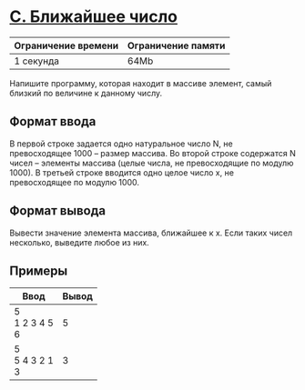 # [C. Ближайшее число](https://contest.yandex.ru/contest/27472/problems/C/ "Ссылка на сайт с задачей")
| Ограничение времени | Ограничение памяти |
| -|-|
| 1 секунда | 64Mb |

Напишите программу, которая находит в массиве элемент, самый близкий по величине к  данному числу.

## Формат ввода

В первой строке задается одно натуральное число N, не превосходящее 1000 – размер массива. Во второй строке содержатся N чисел – элементы массива (целые числа, не превосходящие по модулю 1000). В третьей строке вводится одно целое число x, не превосходящее по модулю 1000.

## Формат вывода

Вывести значение элемента массива, ближайшее к x. Если таких чисел несколько, выведите любое из них.

## Примеры

| Ввод | Вывод |
| -|-|
| 5</br>1 2 3 4 5</br>6 | 5 |
| 5</br>5 4 3 2 1</br>3 | 3 |